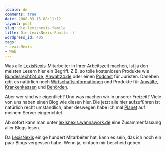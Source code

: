 ```yaml
---
locale: de
comments: true
date: 2008-03-15 08:11:12
layout: post
slug: die-lexisnexis-famile
title: Die LexisNexis-Famile :)
wordpress_id: 405
tags:
- LexisNexis
- Web
---
```


Was alle [LexisNexis](http://www.lexisnexis.de)-Mitarbeiter in Ihrer
Arbeitszeit machen, ist ja den meisten Lesern hier ein Begriff. Z.B. so tolle
kostenlosen Produkte wie [Bundesrecht24.de](http://www.bundesrecht24.de),
[Anwalt24.de](http://www.anwalt24.de/) oder einen
[Podcast](http://www.lexisnexis.de/page/podcast) für Juristen. Daneben gibt es
natürlich noch
[Wirtschaftsinformationen](http://www.lexisnexis.de/produkte/branchen/wirtschaft/lexisnexis_wirtschaft?ArtikelNr=GNB)
und Produkte für [Anwälte](http://www.lexisnexis.de/produkte),
[Krankenkassen](http://www.lexisnexis.de/bkk/) und
[Behörden](http://www.lexisnexis.de/produkte#branche_75).

Aber wer sind wir eigentlich? Und was machen wir in unserer Freizeit? Viele von
uns haben einen Blog wie diesen hier. Die jetzt alle hier aufzuführen ist
natürlich recht umständlich, aber deswegen habe ich mal
[Planet](http://www.planetplanet.org) auf meinem Server eingerichtet.

Ab sofort kann man unter
[lexisnexis.wannawork.de](http://lexisnexis.wannawork.de) eine Zusammenfassung
aller Blogs lesen.

Da [LexisNexis](http://www.lexisnexis.de) einige hundert Mitarbeiter hat, kann
es sein, das ich noch ein paar Blogs vergessen habe. Wenn ja, einfach mir
bescheid geben.

